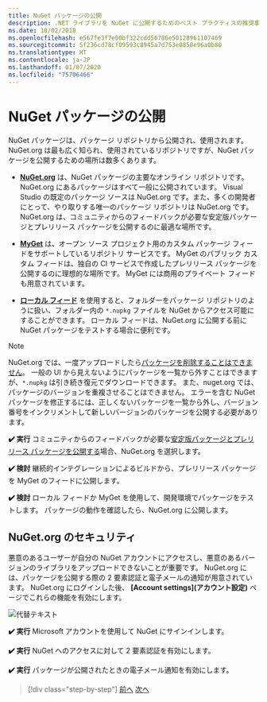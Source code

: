 ```yaml
---
title: NuGet パッケージの公開
description: .NET ライブラリを NuGet に公開するためのベスト プラクティスの推奨事項。
ms.date: 10/02/2018
ms.openlocfilehash: e567fe3f7e00bf322cdd50786e50128961107469
ms.sourcegitcommit: 5f236cd78cf09593c8945a7d753e0850e96a0b80
ms.translationtype: HT
ms.contentlocale: ja-JP
ms.lasthandoff: 01/07/2020
ms.locfileid: "75706466"
---
```

# <a name="publishing-a-nuget-package"></a>NuGet パッケージの公開

NuGet パッケージは、パッケージ リポジトリから公開され、使用されます。 NuGet.org は最も広く知られ、使用されているリポジトリですが、NuGet パッケージを公開するための場所は数多くあります。

* **[NuGet.org](https://www.nuget.org/)** は、NuGet パッケージの主要なオンライン リポジトリです。 NuGet.org にあるパッケージはすべて一般に公開されています。 Visual Studio の既定のパッケージ ソースは NuGet.org です。また、多くの開発者にとって、やり取りする唯一のパッケージ リポジトリは NuGet.org です。 NuGet.org は、コミュニティからのフィードバックが必要な安定版パッケージとプレリリース パッケージを公開するのに最適な場所です。

* **[MyGet](https://myget.org/)** は、オープン ソース プロジェクト用のカスタム パッケージ フィードをサポートしているリポジトリ サービスです。 MyGet のパブリック カスタム フィードは、独自の CI サービスで作成したプレリリース パッケージを公開するのに理想的な場所です。 MyGet には商用のプライベート フィードも用意されています。

* **[ローカル フィード](/nuget/hosting-packages/local-feeds)** を使用すると、フォルダーをパッケージ リポジトリのように扱い、フォルダー内の `*.nupkg` ファイルを NuGet からアクセス可能にすることができます。 ローカル フィードは、NuGet.org に公開する前に NuGet パッケージをテストする場合に便利です。

> [!NOTE]
> NuGet.org では、一度アップロードしたら[パッケージを削除することはできません](/nuget/policies/deleting-packages)。 一般の UI から見えないようにパッケージを一覧から外すことはできますが、`*.nupkg` は引き続き復元でダウンロードできます。 また、nuget.org では、パッケージのバージョンを重複させることはできません。 エラーを含む NuGet パッケージを修正するには、正しくないパッケージを一覧から外し、バージョン番号をインクリメントして新しいバージョンのパッケージを公開する必要があります。

**✔️ 実行** コミュニティからのフィードバックが必要な[安定版パッケージとプレリリース パッケージを公開する](/nuget/create-packages/publish-a-package)場合、NuGet.org を選択します。

**✔️ 検討** 継続的インテグレーションによるビルドから、プレリリース パッケージを MyGet のフィードに公開します。

**✔️ 検討** ローカル フィードか MyGet を使用して、開発環境でパッケージをテストします。 パッケージの動作を確認したら、NuGet.org に公開します。

## <a name="nugetorg-security"></a>NuGet.org のセキュリティ

悪意のあるユーザーが自分の NuGet アカウントにアクセスし、悪意のあるバージョンのライブラリをアップロードできないことが重要です。 NuGet.org には、パッケージを公開する際の 2 要素認証と電子メールの通知が用意されています。 NuGet.org にログインした後、 **[Account settings]\(アカウント設定\)** ページでこれらの機能を有効にします。

![代替テキスト](./media/publish-nuget-package/nuget-2fa.png "NuGet アカウントのセキュリティ")

**✔️ 実行** Microsoft アカウントを使用して NuGet にサインインします。

**✔️ 実行** NuGet へのアクセスに対して 2 要素認証を有効にします。

**✔️ 実行** パッケージが公開されたときの電子メール通知を有効にします。

>[!div class="step-by-step"]
>[前へ](sourcelink.md)
>[次へ](versioning.md)
